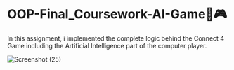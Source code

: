 # OOP-Final_Coursework-AI-Game🧮🎮
In this assignment, i implemented the complete logic behind the Connect 4 Game including the Artificial Intelligence part of the computer player.

![Screenshot (25)](https://github.com/Amidu99/OOP-Final_Coursework-AI-Game/assets/125728431/e5ac490c-75c9-4f22-9be8-836a468fbd36)
